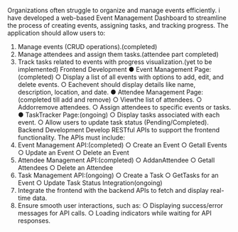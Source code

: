  Organizations often struggle to organize and manage events efficiently. i have developed a web-based Event Management Dashboard to streamline the process of creating events, assigning tasks, and tracking progress.
 The application should allow users to:
 1. Manage events (CRUD operations).(completed)
 2. Manage attendees and assign them tasks.(attendee part completed)
 3. Track tasks related to events with progress visualization.(yet to be implemented)
Frontend Development
 ● Event Management Page:(completed)
 ○ Display a list of all events with options to add, edit, and delete events.
 ○ Eachevent should display details like name, description, location, and
 date.
 ● Attendee Management Page:(completed till add and remove)
 ○ Viewthe list of attendees.
 ○ Addorremove attendees.
 ○ Assign attendees to specific events or tasks.
 ● TaskTracker Page:(ongoing)
 ○ Display tasks associated with each event.
 ○ Allow users to update task status (Pending/Completed).
Backend Development
 Develop RESTful APIs to support the frontend functionality. The APIs must include:
 1. Event Management API:(completed)
 ○ Create an Event
 ○ Getall Events
 ○ Update an Event
 ○ Delete an Event
 2. Attendee Management API:(completed)
 ○ AddanAttendee
 ○ Getall Attendees
 ○ Delete an Attendee
 3. Task Management API:(ongoing)
 ○ Create a Task
 ○ GetTasks for an Event
 ○ Update Task Status
 Integration(ongoing)
 1. Integrate the frontend with the backend APIs to fetch and display real-time
 data.
 2. Ensure smooth user interactions, such as:
 ○ Displaying success/error messages for API calls.
 ○ Loading indicators while waiting for API responses.
